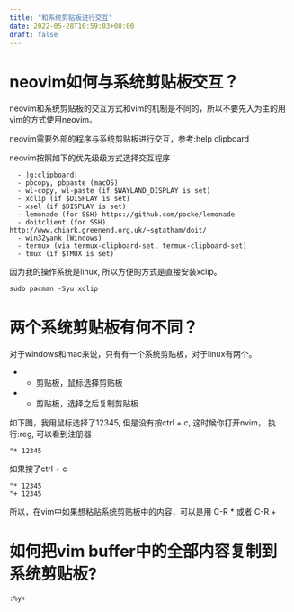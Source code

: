 ```yaml
---
title: "和系统剪贴板进行交互"
date: 2022-05-28T10:59:03+08:00
draft: false
---
```


# neovim如何与系统剪贴板交互？
neovim和系统剪贴板的交互方式和vim的机制是不同的，所以不要先入为主的用vim的方式使用neovim。

neovim需要外部的程序与系统剪贴板进行交互，参考:help clipboard

neovim按照如下的优先级级方式选择交互程序：

```
  - |g:clipboard|
  - pbcopy, pbpaste (macOS)
  - wl-copy, wl-paste (if $WAYLAND_DISPLAY is set)
  - xclip (if $DISPLAY is set)
  - xsel (if $DISPLAY is set)
  - lemonade (for SSH) https://github.com/pocke/lemonade
  - doitclient (for SSH) http://www.chiark.greenend.org.uk/~sgtatham/doit/
  - win32yank (Windows)
  - termux (via termux-clipboard-set, termux-clipboard-set)
  - tmux (if $TMUX is set)
```

因为我的操作系统是linux, 所以方便的方式是直接安装xclip。

```
sudo pacman -Syu xclip
```

# 两个系统剪贴板有何不同？

对于windows和mac来说，只有有一个系统剪贴板，对于linux有两个。

- * 剪贴板，鼠标选择剪贴板
- + 剪贴板，选择之后复制剪贴板

如下图，我用鼠标选择了12345, 但是没有按ctrl + c,  这时候你打开nvim， 执行:reg, 可以看到注册器

```
"* 12345
```

如果按了ctrl + c

```
"* 12345
"+ 12345
```

所以，在vim中如果想粘贴系统剪贴板中的内容，可以是用 C-R * 或者 C-R +

# 如何把vim buffer中的全部内容复制到系统剪贴板?

```
:%y+
```

